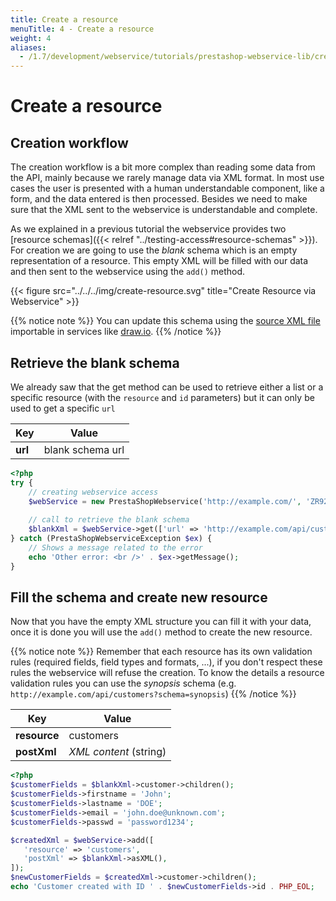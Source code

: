 ```yaml
---
title: Create a resource
menuTitle: 4 - Create a resource
weight: 4
aliases:
  - /1.7/development/webservice/tutorials/prestashop-webservice-lib/create-resource/
---
```


# Create a resource

## Creation workflow

The creation workflow is a bit more complex than reading some data from the API, mainly because we rarely manage data via XML format. In most use cases the user is presented with a human understandable component, like a form, and the data entered is then processed. Besides we need to make sure that the XML sent to the webservice is understandable and complete.

As we explained in a previous tutorial the webservice provides two [resource schemas]({{< relref "../testing-access#resource-schemas" >}}). For creation we are going to use the *blank* schema which is an empty representation of a resource. This empty XML will be filled with our data and then sent to the webservice using the `add()` method.

{{< figure src="../../../img/create-resource.svg" title="Create Resource via Webservice" >}}

{{% notice note %}}
You can update this schema using the [source XML file](/1.7/schemas/create-resource.xml) importable in services like [draw.io](https://draw.io).
{{% /notice %}}

## Retrieve the blank schema

We already saw that the get method can be used to retrieve either a list or a specific resource (with the `resource` and `id` parameters) but it can only be used to get a specific `url`

| Key     | Value            |
|---------|------------------|
| **url** | blank schema url |

```php
<?php
try {
    // creating webservice access
    $webService = new PrestaShopWebservice('http://example.com/', 'ZR92FNY5UFRERNI3O9Z5QDHWKTP3YIIT', false);
 
    // call to retrieve the blank schema
    $blankXml = $webService->get(['url' => 'http://example.com/api/customers?schema=blank']);
} catch (PrestaShopWebserviceException $ex) {
    // Shows a message related to the error
    echo 'Other error: <br />' . $ex->getMessage();
}
```

## Fill the schema and create new resource

Now that you have the empty XML structure you can fill it with your data, once it is done you will use the `add()` method to create the new resource.

{{% notice note %}}
Remember that each resource has its own validation rules (required fields, field types and formats, ...), if you don't respect these rules the webservice will refuse the creation. To know the details a resource validation rules you can use the *synopsis* schema (e.g. `http://example.com/api/customers?schema=synopsis`)
{{% /notice %}}

| Key          | Value                  |
|--------------|------------------------|
| **resource** | customers              |
| **postXml**  | *XML content* (string) |

```php
<?php
$customerFields = $blankXml->customer->children();
$customerFields->firstname = 'John';
$customerFields->lastname = 'DOE';
$customerFields->email = 'john.doe@unknown.com';
$customerFields->passwd = 'password1234';

$createdXml = $webService->add([
   'resource' => 'customers',
   'postXml' => $blankXml->asXML(),
]);
$newCustomerFields = $createdXml->customer->children();
echo 'Customer created with ID ' . $newCustomerFields->id . PHP_EOL;
```
